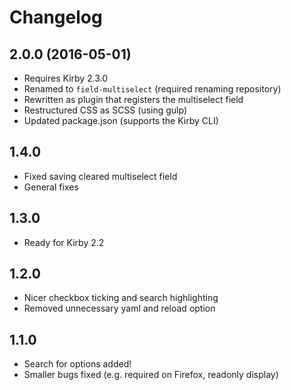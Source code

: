 # Changelog

## 2.0.0 (2016-05-01)
- Requires Kirby 2.3.0
- Renamed to `field-multiselect` (required renaming repository)
- Rewritten as plugin that registers the multiselect field
- Restructured CSS as SCSS (using gulp)
- Updated package.json (supports the Kirby CLI)

## 1.4.0
- Fixed saving cleared multiselect field
- General fixes

## 1.3.0
- Ready for Kirby 2.2

## 1.2.0
- Nicer checkbox ticking and search highlighting
- Removed unnecessary yaml and reload option

## 1.1.0
- Search for options added!
- Smaller bugs fixed (e.g. required on Firefox, readonly display)
